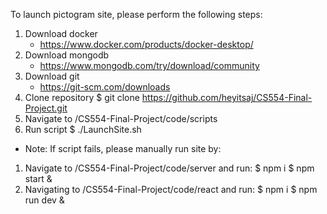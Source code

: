 To launch pictogram site, please perform the following steps:

1. Download docker 
   - https://www.docker.com/products/docker-desktop/
2. Download mongodb 
   - https://www.mongodb.com/try/download/community
3. Download git
   - https://git-scm.com/downloads
3. Clone repository
   $ git clone https://github.com/heyitsaj/CS554-Final-Project.git
4. Navigate to <clone directory>/CS554-Final-Project/code/scripts
5. Run script
   $ ./LaunchSite.sh

* Note: If script fails, please manually run site by:


1. Navigate to <clone directory>/CS554-Final-Project/code/server and run:
	$ npm i
	$ npm start &
2. Navigating to <clone directory>/CS554-Final-Project/code/react and run:
	$ npm i
	$ npm run dev &
